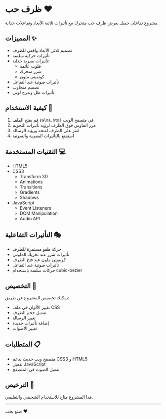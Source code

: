 # ظرف حب ❤️

مشروع تفاعلي جميل يعرض ظرف حب متحرك مع تأثيرات ثلاثية الأبعاد وتفاعلات جذابة.

## المميزات ✨

- تصميم ثلاثي الأبعاد واقعي للظرف
- تأثيرات حركية سلسة
- تأثيرات بصرية جذابة:
  - قلوب عائمة
  - شرر متحرك
  - كونفيتي ملون
- تأثيرات صوتية عند التفاعل
- تصميم متجاوب
- تأثيرات ظل وتدرج لوني

## كيفية الاستخدام 🚀

1. قم بفتح الملف `salma.html` في متصفح الويب
2. مرر الماوس فوق الظرف لرؤية تأثيرات التحويم
3. انقر على الظرف لفتحه ورؤية الرسالة
4. استمتع بالتأثيرات البصرية والصوتية

## التقنيات المستخدمة 💻

- HTML5
- CSS3
  - Transform 3D
  - Animations
  - Transitions
  - Gradients
  - Shadows
- JavaScript
  - Event Listeners
  - DOM Manipulation
  - Audio API

## التأثيرات التفاعلية 🎭

- حركة طفو مستمرة للظرف
- تأثيرات شرر عند تحريك الماوس
- كونفيتي ملون عند فتح الظرف
- تأثيرات صوتية عند التفاعل
- حركات سلسة باستخدام cubic-bezier

## التخصيص 🎨

يمكنك تخصيص المشروع عن طريق:
- تغيير الألوان في ملف CSS
- تعديل حجم الظرف
- تغيير الرسالة
- إضافة تأثيرات جديدة
- تغيير الأصوات

## المتطلبات 📋

- متصفح ويب حديث يدعم CSS3 و HTML5
- تفعيل JavaScript
- تفعيل الصوت في المتصفح

## الترخيص 📄

هذا المشروع متاح للاستخدام الشخصي والتعليمي.

---

صنع بحب ❤️ 
